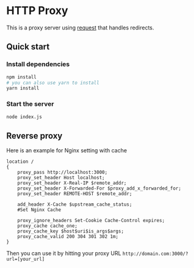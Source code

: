 HTTP Proxy
======================

This is a proxy server using [request](https://github.com/request/request) that handles redirects. 

## Quick start

### Install dependencies

```sh
npm install
# you can also use yarn to install
yarn install
```

### Start the server

```sh
node index.js
```

## Reverse proxy

Here is an example for Nginx setting with cache

```nginx
location /
{
    proxy_pass http://localhost:3000;
    proxy_set_header Host localhost;
    proxy_set_header X-Real-IP $remote_addr;
    proxy_set_header X-Forwarded-For $proxy_add_x_forwarded_for;
    proxy_set_header REMOTE-HOST $remote_addr;
    
    add_header X-Cache $upstream_cache_status;
	#Set Nginx Cache

    proxy_ignore_headers Set-Cookie Cache-Control expires;
    proxy_cache cache_one;
    proxy_cache_key $host$uri$is_args$args;
    proxy_cache_valid 200 304 301 302 1m;
}
```

Then you can use it by hitting your proxy URL `http://domain.com:3000/?url=[your_url]`